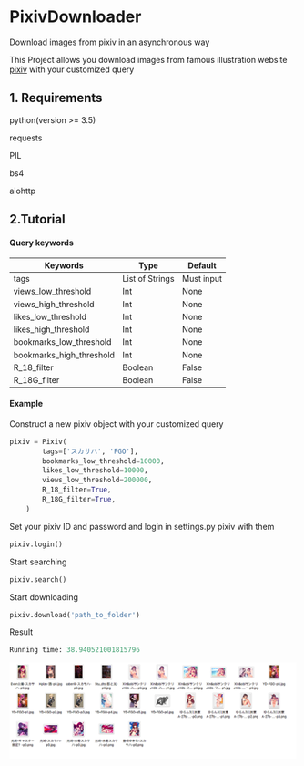 # PixivDownloader
Download images from pixiv in an asynchronous way

This Project allows you download images from famous illustration website [pixiv](https://www.pixiv.net) with your customized query



## 1. Requirements

python(version >= 3.5)

requests

PIL

bs4

aiohttp
   
## 2.Tutorial

#### Query keywords
   
Keywords | Type | Default
--- | --- | ---
tags | List of Strings | Must input
views_low_threshold | Int | None
views_high_threshold | Int | None
likes_low_threshold | Int | None
likes_high_threshold | Int | None
bookmarks_low_threshold | Int | None
bookmarks_high_threshold | Int | None
R_18_filter | Boolean | False
R_18G_filter | Boolean | False

#### Example

Construct a new pixiv object with your customized query

```python
pixiv = Pixiv(
        tags=['スカサハ', 'FGO'],
        bookmarks_low_threshold=10000,
        likes_low_threshold=10000,
        views_low_threshold=200000,
        R_18_filter=True,
        R_18G_filter=True,
    )
```

Set your pixiv ID and password and login in settings.py pixiv with them

```python
pixiv.login()
```

Start searching

```python
pixiv.search()
```

Start downloading

```python
pixiv.download('path_to_folder')
```

Result
```python
Running time: 38.940521001815796
```

![demo](https://github.com/waka93/PixivDownloader/blob/master/images/20180702-023013.png)


